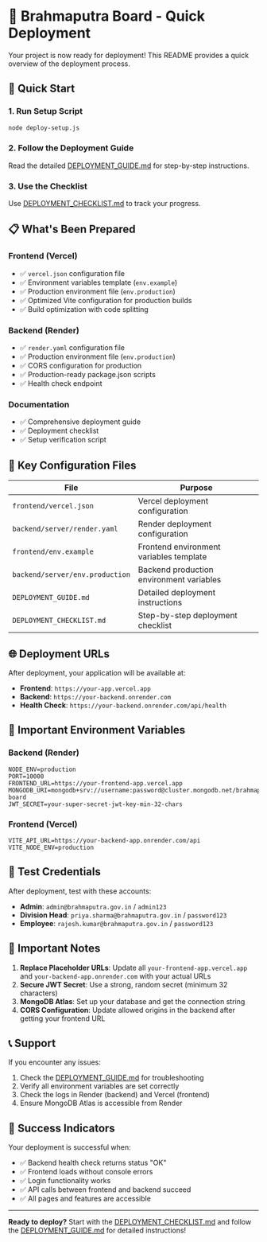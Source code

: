 # 🚀 Brahmaputra Board - Quick Deployment

Your project is now ready for deployment! This README provides a quick overview of the deployment process.

## 🎯 Quick Start

### 1. Run Setup Script
```bash
node deploy-setup.js
```

### 2. Follow the Deployment Guide
Read the detailed [DEPLOYMENT_GUIDE.md](./DEPLOYMENT_GUIDE.md) for step-by-step instructions.

### 3. Use the Checklist
Use [DEPLOYMENT_CHECKLIST.md](./DEPLOYMENT_CHECKLIST.md) to track your progress.

## 📋 What's Been Prepared

### Frontend (Vercel)
- ✅ `vercel.json` configuration file
- ✅ Environment variables template (`env.example`)
- ✅ Production environment file (`env.production`)
- ✅ Optimized Vite configuration for production builds
- ✅ Build optimization with code splitting

### Backend (Render)
- ✅ `render.yaml` configuration file
- ✅ Production environment file (`env.production`)
- ✅ CORS configuration for production
- ✅ Production-ready package.json scripts
- ✅ Health check endpoint

### Documentation
- ✅ Comprehensive deployment guide
- ✅ Deployment checklist
- ✅ Setup verification script

## 🔧 Key Configuration Files

| File | Purpose |
|------|---------|
| `frontend/vercel.json` | Vercel deployment configuration |
| `backend/server/render.yaml` | Render deployment configuration |
| `frontend/env.example` | Frontend environment variables template |
| `backend/server/env.production` | Backend production environment variables |
| `DEPLOYMENT_GUIDE.md` | Detailed deployment instructions |
| `DEPLOYMENT_CHECKLIST.md` | Step-by-step deployment checklist |

## 🌐 Deployment URLs

After deployment, your application will be available at:
- **Frontend**: `https://your-app.vercel.app`
- **Backend**: `https://your-backend.onrender.com`
- **Health Check**: `https://your-backend.onrender.com/api/health`

## 🔑 Important Environment Variables

### Backend (Render)
```
NODE_ENV=production
PORT=10000
FRONTEND_URL=https://your-frontend-app.vercel.app
MONGODB_URI=mongodb+srv://username:password@cluster.mongodb.net/brahmaputra-board
JWT_SECRET=your-super-secret-jwt-key-min-32-chars
```

### Frontend (Vercel)
```
VITE_API_URL=https://your-backend-app.onrender.com/api
VITE_NODE_ENV=production
```

## 🧪 Test Credentials

After deployment, test with these accounts:
- **Admin**: `admin@brahmaputra.gov.in` / `admin123`
- **Division Head**: `priya.sharma@brahmaputra.gov.in` / `password123`
- **Employee**: `rajesh.kumar@brahmaputra.gov.in` / `password123`

## 🚨 Important Notes

1. **Replace Placeholder URLs**: Update all `your-frontend-app.vercel.app` and `your-backend-app.onrender.com` with your actual URLs
2. **Secure JWT Secret**: Use a strong, random secret (minimum 32 characters)
3. **MongoDB Atlas**: Set up your database and get the connection string
4. **CORS Configuration**: Update allowed origins in the backend after getting your frontend URL

## 📞 Support

If you encounter any issues:
1. Check the [DEPLOYMENT_GUIDE.md](./DEPLOYMENT_GUIDE.md) for troubleshooting
2. Verify all environment variables are set correctly
3. Check the logs in Render (backend) and Vercel (frontend)
4. Ensure MongoDB Atlas is accessible from Render

## 🎉 Success Indicators

Your deployment is successful when:
- ✅ Backend health check returns status "OK"
- ✅ Frontend loads without console errors
- ✅ Login functionality works
- ✅ API calls between frontend and backend succeed
- ✅ All pages and features are accessible

---

**Ready to deploy?** Start with the [DEPLOYMENT_CHECKLIST.md](./DEPLOYMENT_CHECKLIST.md) and follow the [DEPLOYMENT_GUIDE.md](./DEPLOYMENT_GUIDE.md) for detailed instructions!
